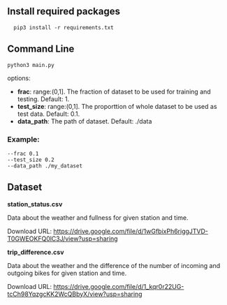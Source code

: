 

## Install required packages
```
  pip3 install -r requirements.txt
```
## Command Line
``` 
python3 main.py 
```

options:
- __frac__: range:(0,1]. The fraction of dataset to be used for training and testing. Default: 1.
- __test_size__: range:(0,1]. The proporttion of whole dataset to be used as test data. Default: 0.1.
- __data_path__: The path of dataset. Default: ./data
### Example:
```
--frac 0.1
--test_size 0.2
--data_path ./my_dataset
```

## Dataset
__station_status.csv__

Data about the weather and fullness for given station and time.

Download URL: https://drive.google.com/file/d/1wGfbixPh6riggJTVD-T0GWEOKFQ0lC3J/view?usp=sharing

__trip_difference.csv__

Data about the weather and the difference of the number of  incoming and outgoing bikes for given station and time.

Download URL: https://drive.google.com/file/d/1_kqr0r22UG-tcCh98YqzgcKK2WcQBbyX/view?usp=sharing
